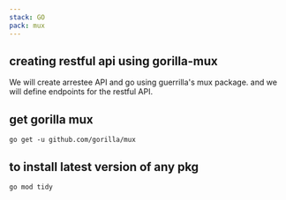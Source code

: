 ```yaml
---
stack: GO
pack: mux
---
```


## creating restful api using gorilla-mux
We will create arrestee API and go using guerrilla's mux package.
and we will define endpoints for the restful API.

## get gorilla mux
```
go get -u github.com/gorilla/mux
```

## to install latest version of any pkg
```
go mod tidy
```